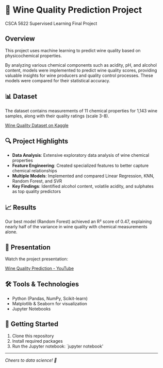 # 🍷 Wine Quality Prediction Project
CSCA 5622 Supervised Learning Final Project

## Overview
This project uses machine learning to predict wine quality based on physicochemical properties. 

By analyzing various chemical components such as acidity, pH, and alcohol content, models were implemented to predict wine quality scores, providing valuable insights for wine producers and quality control processes. These models were compared for their statistical accuracy.

## 📊 Dataset
The dataset contains measurements of 11 chemical properties for 1,143 wine samples, along with their quality ratings (scale 3-8).

[Wine Quality Dataset on Kaggle](https://www.kaggle.com/datasets/yasserh/wine-quality-dataset)

## 🔍 Project Highlights
- **Data Analysis**: Extensive exploratory data analysis of wine chemical properties
- **Feature Engineering**: Created specialized features to better capture chemical relationships
- **Multiple Models**: Implemented and compared Linear Regression, KNN, Random Forest, and SVR
- **Key Findings**: Identified alcohol content, volatile acidity, and sulphates as top quality predictors

## 📈 Results
Our best model (Random Forest) achieved an R² score of 0.47, explaining nearly half of the variance in wine quality with chemical measurements alone.

## 🎥 Presentation
Watch the project presentation:

[Wine Quality Prediction - YouTube](https://www.youtube.com/watch?v=7LRzQxGEzq0&ab)

## 🛠️ Tools & Technologies
- Python (Pandas, NumPy, Scikit-learn)
- Matplotlib & Seaborn for visualization
- Jupyter Notebooks

## 🚀 Getting Started
1. Clone this repository
2. Install required packages
3. Run the Jupyter notebook: `jupyter notebook'


---

*Cheers to data science! 🥂*

